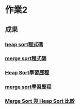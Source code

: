 # 作業2
## 成果
### [heap sort程式碼](https://github.com/shunlinnn/shunlinnn/blob/master/HW2/heap_sort_06170137.py)
### [merge sort程式碼](https://github.com/shunlinnn/shunlinnn/blob/master/HW2/merge_sort_06170137.py)
### [Heap Sort學習歷程](https://github.com/shunlinnn/shunlinnn/blob/master/HW2/Heapsort.md)
### [merge sort學習歷程](https://github.com/shunlinnn/shunlinnn/blob/master/HW2/Merge%20Sort.md)
### [Merge Sort 與 Heap Sort 比較](https://github.com/shunlinnn/shunlinnn/blob/master/HW2/MergeHeap.md)
